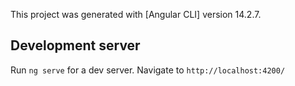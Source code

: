 This project was generated with [Angular CLI] version 14.2.7.

## Development server

Run `ng serve` for a dev server. Navigate to `http://localhost:4200/`


